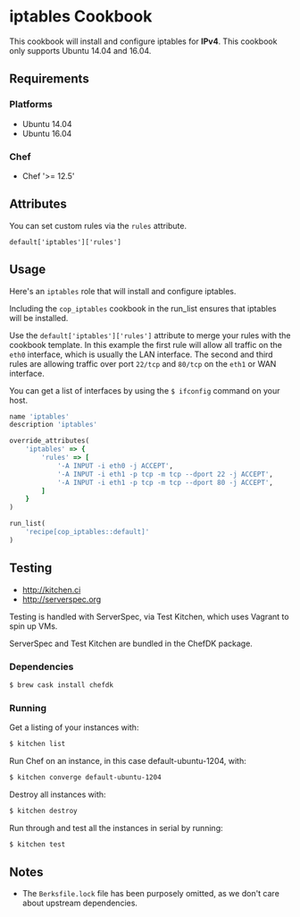 # iptables Cookbook
This cookbook will install and configure iptables for **IPv4**. This cookbook only supports Ubuntu 14.04 and 16.04.

## Requirements
### Platforms
- Ubuntu 14.04
- Ubuntu 16.04

### Chef
- Chef '>= 12.5'

## Attributes
You can set custom rules via the `rules` attribute.

`default['iptables']['rules']`

## Usage
Here's an `iptables` role that will install and configure iptables.

Including the `cop_iptables` cookbook in the run_list ensures that iptables will be installed.

Use the `default['iptables']['rules']` attribute to merge your rules with the cookbook template. In this example the first rule will allow all traffic on the `eth0` interface, which is usually the LAN interface.
The second and third rules are allowing traffic over port `22/tcp` and `80/tcp` on the `eth1` or WAN interface.

You can get a list of interfaces by using the `$ ifconfig` command on your host.

```ruby
name 'iptables'
description 'iptables'

override_attributes(
    'iptables' => {
        'rules' => [
            '-A INPUT -i eth0 -j ACCEPT',
            '-A INPUT -i eth1 -p tcp -m tcp --dport 22 -j ACCEPT',
            '-A INPUT -i eth1 -p tcp -m tcp --dport 80 -j ACCEPT',
        ]
    }
)

run_list(
    'recipe[cop_iptables::default]'
)
```

## Testing
* http://kitchen.ci
* http://serverspec.org

Testing is handled with ServerSpec, via Test Kitchen, which uses Vagrant to spin up VMs.

ServerSpec and Test Kitchen are bundled in the ChefDK package.

### Dependencies
```bash
$ brew cask install chefdk
```

### Running
Get a listing of your instances with:

```bash
$ kitchen list
```

Run Chef on an instance, in this case default-ubuntu-1204, with:

```bash
$ kitchen converge default-ubuntu-1204
```

Destroy all instances with:

```bash
$ kitchen destroy
```

Run through and test all the instances in serial by running:

```bash
$ kitchen test
```

## Notes
* The `Berksfile.lock` file has been purposely omitted, as we don't care about upstream dependencies.
